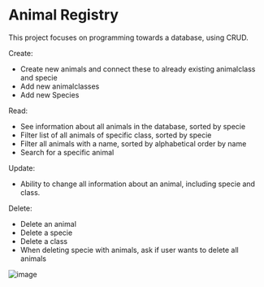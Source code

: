 # Animal Registry

This project focuses on programming towards a database, using CRUD. 

Create:
- Create new animals and connect these to already existing animalclass and specie
- Add new animalclasses
- Add new Species

Read: 
- See information about all animals in the database, sorted by specie
- Filter list of all animals of specific class, sorted by specie
- Filter all animals with a name, sorted by alphabetical order by name
- Search for a specific animal

Update: 
- Ability to change all information about an animal, including specie and class.

Delete: 
- Delete an animal
- Delete a specie
- Delete a class
- When deleting specie with animals, ask if user wants to delete all animals

![image](https://github.com/moma97/DatabaseProject/assets/117289081/4102e799-19be-4e36-bed4-67b15d344d1f)
